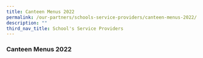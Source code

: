 ```yaml
---
title: Canteen Menus 2022
permalink: /our-partners/schools-service-providers/canteen-menus-2022/
description: ""
third_nav_title: School's Service Providers
---
```

### **Canteen Menus 2022**
